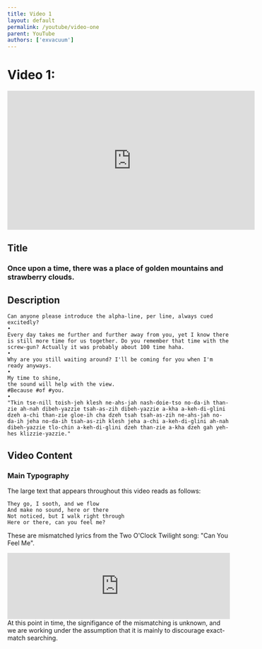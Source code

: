 ```yaml
---
title: Video 1
layout: default
permalink: /youtube/video-one
parent: YouTube
authors: ['exvacuum']
---
```


# Video 1:
<iframe width="560" height="315" src="https://www.youtube.com/embed/dPlq4wbL0AM" frameborder="0" allow="accelerometer; autoplay; encrypted-media; gyroscope; picture-in-picture" allowfullscreen></iframe>

## Title
### Once upon a time, there was a place of golden mountains and strawberry clouds.

## Description
```
Can anyone please introduce the alpha-line, per line, always cued excitedly?
•
Every day takes me further and further away from you, yet I know there is still more time for us together. Do you remember that time with the screw-gun? Actually it was probably about 100 time haha.
•
Why are you still waiting around? I'll be coming for you when I'm ready anyways.
•
My time to shine,
the sound will help with the view.
#Because #of #you.
•
"Tkin tse-nill toish-jeh klesh ne-ahs-jah nash-doie-tso no-da-ih than-zie ah-nah dibeh-yazzie tsah-as-zih dibeh-yazzie a-kha a-keh-di-glini dzeh a-chi than-zie gloe-ih cha dzeh tsah tsah-as-zih ne-ahs-jah no-da-ih jeha no-da-ih tsah-as-zih klesh jeha a-chi a-keh-di-glini ah-nah dibeh-yazzie tlo-chin a-keh-di-glini dzeh than-zie a-kha dzeh gah yeh-hes klizzie-yazzie."
```

## Video Content

### Main Typography

The large text that appears throughout this video reads as follows:
```
They go, I sooth, and we flow
And make no sound, here or there
Not noticed, but I walk right through
Here or there, can you feel me?
```
These are mismatched lyrics from the Two O'Clock Twilight song: "Can You Feel  Me".
<iframe width="100%" height="150" scrolling="no" frameborder="no" src="https://www.reverbnation.com/widget_code/html_widget/artist_994056?widget_id=55&pwc[song_ids]=7610591&context_type=song&pwc[size]=small&pwc[color]=light" style="width:0px;min-width:100%;max-width:100%;"></iframe>
At this point in time, the signifigance of the mismatching is unknown, and we are working under the assumption that it is mainly to discourage exact-match searching.